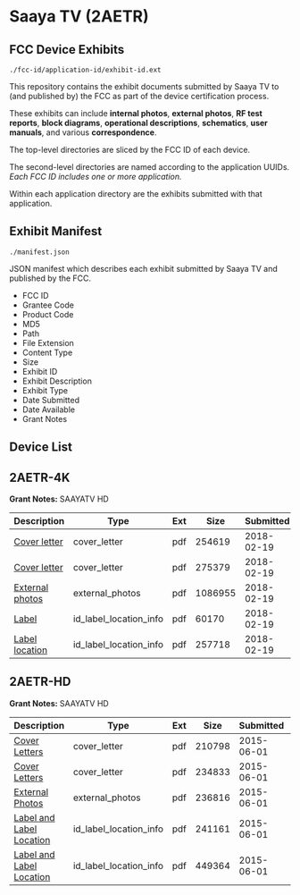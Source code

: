 # Saaya TV (2AETR)
## FCC Device Exhibits

```
./fcc-id/application-id/exhibit-id.ext
```

This repository contains the exhibit documents submitted by Saaya TV to (and published by) the FCC as part of the device certification process.

These exhibits can include **internal photos**, **external photos**, **RF test reports**, **block diagrams**, **operational descriptions**, **schematics**, **user manuals**, and various **correspondence**.

The top-level directories are sliced by the FCC ID of each device.

The second-level directories are named according to the application UUIDs. *Each FCC ID includes one or more application.*

Within each application directory are the exhibits submitted with that application. 

## Exhibit Manifest

```
./manifest.json
```

JSON manifest which describes each exhibit submitted by Saaya TV and published by the FCC.

- FCC ID
- Grantee Code
- Product Code
- MD5
- Path
- File Extension
- Content Type
- Size
- Exhibit ID
- Exhibit Description
- Exhibit Type
- Date Submitted
- Date Available
- Grant Notes

## Device List
## 2AETR-4K
**Grant Notes:** SAAYATV HD

| Description | Type | Ext | Size | Submitted | Available |
| ----------- | ---- | --- | ---- | --------- | --------- |
| [Cover letter](2AETR-4K/a3e02d018747f96bae782f736a3e2ae4/3756606.pdf) | cover_letter | pdf | 254619 | 2018-02-19 | 2018-02-19 |
| [Cover letter](2AETR-4K/a3e02d018747f96bae782f736a3e2ae4/3756607.pdf) | cover_letter | pdf | 275379 | 2018-02-19 | 2018-02-19 |
| [External photos](2AETR-4K/a3e02d018747f96bae782f736a3e2ae4/3756608.pdf) | external_photos | pdf | 1086955 | 2018-02-19 | 2018-02-19 |
| [Label](2AETR-4K/a3e02d018747f96bae782f736a3e2ae4/3756609.pdf) | id_label_location_info | pdf | 60170 | 2018-02-19 | 2018-02-19 |
| [Label location](2AETR-4K/a3e02d018747f96bae782f736a3e2ae4/3756610.pdf) | id_label_location_info | pdf | 257718 | 2018-02-19 | 2018-02-19 |
## 2AETR-HD
**Grant Notes:** SAAYATV HD

| Description | Type | Ext | Size | Submitted | Available |
| ----------- | ---- | --- | ---- | --------- | --------- |
| [Cover Letters](2AETR-HD/8478169566e8f00286db2a67242f7b79/2631400.pdf) | cover_letter | pdf | 210798 | 2015-06-01 | 2015-06-01 |
| [Cover Letters](2AETR-HD/8478169566e8f00286db2a67242f7b79/2631401.pdf) | cover_letter | pdf | 234833 | 2015-06-01 | 2015-06-01 |
| [External  Photos](2AETR-HD/8478169566e8f00286db2a67242f7b79/2596412.pdf) | external_photos | pdf | 236816 | 2015-06-01 | 2015-06-01 |
| [Label and Label Location](2AETR-HD/8478169566e8f00286db2a67242f7b79/2608501.pdf) | id_label_location_info | pdf | 241161 | 2015-06-01 | 2015-06-01 |
| [Label and Label Location](2AETR-HD/8478169566e8f00286db2a67242f7b79/2631404.pdf) | id_label_location_info | pdf | 449364 | 2015-06-01 | 2015-06-01 |
